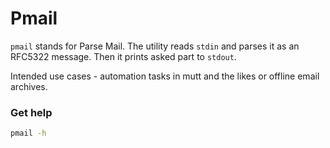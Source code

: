 # Pmail

`pmail` stands for Parse Mail. 
The utility reads `stdin` and parses it as an RFC5322 message.
Then it prints asked part to `stdout`.

Intended use cases - automation tasks in mutt and the likes or offline email archives.

### Get help
```sh
pmail -h
```
